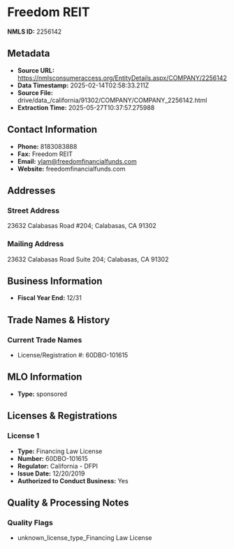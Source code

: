 # Freedom REIT

**NMLS ID:** 2256142

## Metadata
- **Source URL:** https://nmlsconsumeraccess.org/EntityDetails.aspx/COMPANY/2256142
- **Data Timestamp:** 2025-02-14T02:58:33.211Z
- **Source File:** drive/data_/california/91302/COMPANY/COMPANY_2256142.html
- **Extraction Time:** 2025-05-27T10:37:57.275988

## Contact Information
- **Phone:** 8183083888
- **Fax:** Freedom REIT
- **Email:** ylam@freedomfinancialfunds.com
- **Website:** freedomfinancialfunds.com

## Addresses
### Street Address
23632 Calabasas Road #204; Calabasas, CA 91302

### Mailing Address
23632 Calabasas Road Suite 204; Calabasas, CA 91302

## Business Information
- **Fiscal Year End:** 12/31

## Trade Names & History
### Current Trade Names
- License/Registration #: 60DBO-101615

## MLO Information
- **Type:** sponsored

## Licenses & Registrations

### License 1
- **Type:** Financing Law License
- **Number:** 60DBO-101615
- **Regulator:** California - DFPI
- **Issue Date:** 12/20/2019
- **Authorized to Conduct Business:** Yes

## Quality & Processing Notes
### Quality Flags
- unknown_license_type_Financing Law License
